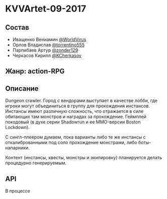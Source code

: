 # KVVArtet-09-2017

## Состав

- Иващенко Вениамин [@WorldVirus](https://github.com/WorldVirus)
- Орлов Владислав [@torrentino555](https://github.com/torrentino555)
- Парпибаев Артур [@zonder129](https://github.com/zonder129)
- Черкасов Кирилл [@KCherkasov](https://github.com/KCherkasov)

## Жанр: action-RPG

## Описание

Dungeon crawler. Город с вендорами выступает в качестве лобби, где игроки могут объединиться в группу для прохождения инстансов. Инстансы имеют различную сложность, что отражается в силе обитающих там монстров и наградах за прохождение. Геймплей походовый (в духе серии Shadowrun и ее MMO-версии Boston Lockdown).

С сингл-плеером думаем, пока варианты либо те же инстансы с откалиброванными под соло прохождение монстрами, либо боты-напарники.

Контент (инстансы, квесты, монстры и экипировку) планируется делать процедурно генерируемым.

## API

В процессе

